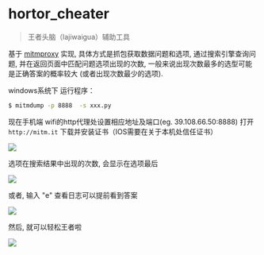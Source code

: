 # hortor_cheater

> 王者头脑（lajiwaigua）辅助工具

基于 [mitmproxy](https://github.com/mitmproxy/mitmproxy) 实现, 具体方式是抓包获取数据问题和选项, 通过搜索引擎查询问题, 
并在返回页面中匹配问题选项出现的次数, 一般来说出现次数最多的选型可能是正确答案的概率较大 (或者出现次数最少的选项).

windows系统下
运行程序：
```bash
$ mitmdump -p 8888  -s xxx.py
```
现在手机端 wifi的http代理处设置相应地址及端口(eg. 39.108.66.50:8888)
打开 `http://mitm.it` 下载并安装证书（IOS需要在关于本机处信任证书）

![](screenshot3.png)

选项在搜索结果中出现的次数, 会显示在选项最后

![](screenshot4.jpg)

或者, 输入 "e" 查看日志可以提前看到答案

![](screenshot2.png)

然后, 就可以轻松王者啦

![](screenshot1.jpg)
